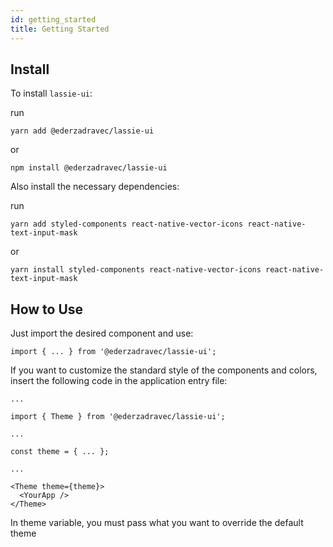 ```yaml
---
id: getting_started
title: Getting Started
---
```


## Install

To install `lassie-ui`:

run

`yarn add @ederzadravec/lassie-ui`

or

`npm install @ederzadravec/lassie-ui`

Also install the necessary dependencies:

run

`yarn add styled-components react-native-vector-icons react-native-text-input-mask`

or

`yarn install styled-components react-native-vector-icons react-native-text-input-mask`

## How to Use

Just import the desired component and use:

`import { ... } from '@ederzadravec/lassie-ui';`

If you want to customize the standard style of the components and colors, insert the following code in the application entry file:

```
...

import { Theme } from '@ederzadravec/lassie-ui';

...

const theme = { ... };

...

<Theme theme={theme}>
  <YourApp />
</Theme>
```

In theme variable, you must pass what you want to override the default theme
